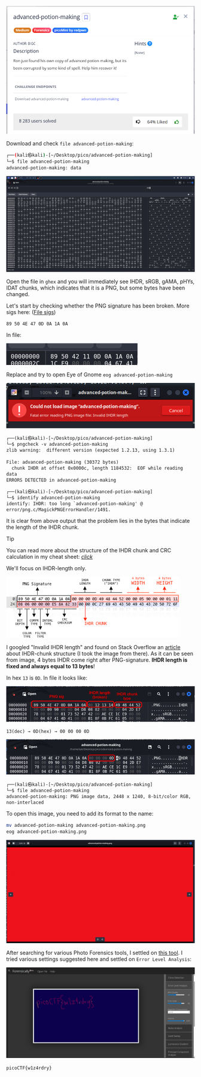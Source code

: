 ![Task desc](../assets/images/advanced-potion-making_image_1.png)


Download and check `file advanced-potion-making`:


```bash
┌──(kali㉿kali)-[~/Desktop/pico/advanced-potion-making]
└─$ file advanced-potion-making 
advanced-potion-making: data
```

![image_2](../assets/images/advanced-potion-making_image_2.png)


Open the file in `ghex` and you will immediately see IHDR, sRGB, gAMA, pHYs, IDAT chunks, which indicates that it is a PNG, but some bytes have been changed.

Let's start by checking whether the PNG signature has been broken. More sigs here: ([File sigs](https://en.wikipedia.org/wiki/List_of_file_signatures))

```
89 50 4E 47 0D 0A 1A 0A
```

In file:  

![image_3](../assets/images/advanced-potion-making_image_3.png)


Replace and try to open Eye of Gnome `eog advanced-potion-making` 


![image_4](../assets/images/advanced-potion-making_image_4.png)


```
┌──(kali㉿kali)-[~/Desktop/pico/advanced-potion-making]
└─$ pngcheck -v advanced-potion-making
zlib warning:  different version (expected 1.2.13, using 1.3.1)

File: advanced-potion-making (30372 bytes)
  chunk IHDR at offset 0x0000c, length 1184532:  EOF while reading data
ERRORS DETECTED in advanced-potion-making
```


```
┌──(kali㉿kali)-[~/Desktop/pico/advanced-potion-making]
└─$ identify advanced-potion-making
identify: IHDR: too long `advanced-potion-making' @ error/png.c/MagickPNGErrorHandler/1491.
```


It is clear from above output that the problem lies in the bytes that indicate the length of the IHDR chunk. 

> [!TIP]
> You can read more about the structure of the IHDR chunk and CRC calculation in my cheat sheet: [*click*](../../notes/IHDR-chunk%20structure%20and%20CRC%20calculate.md)

We'll focus on IHDR-length only.  


![image_5](../assets/images/advanced-potion-making_image_5.png)


I googled "Invalid IHDR length" and found on Stack Overflow an [article](https://stackoverflow.com/questions/54845745/not-able-to-read-ihdr-chunk-of-a-png-file) about IHDR-chunk structure (I took the image from there).
As it can be seen from image, 4 bytes IHDR come right after PNG-signature. **IHDR length is fixed and always equal to 13 bytes**! 


In hex `13` is `0D`. In file it looks like:  

![image_6](../assets/images/advanced-potion-making_image_6.png)


```
13(dec) → 0D(hex) → 00 00 00 0D
```

![image_7](../assets/images/advanced-potion-making_image_7.png)


```
┌──(kali㉿kali)-[~/Desktop/pico/advanced-potion-making]
└─$ file advanced-potion-making 
advanced-potion-making: PNG image data, 2448 x 1240, 8-bit/color RGB, non-interlaced
```


To open this image, you need to add its format to the name:


```bash
mv advanced-potion-making advanced-potion-making.png
eog advanced-potion-making.png
```



![image_8](../assets/images/advanced-potion-making_image_8.png)


After searching for various Photo Forensics tools, I settled on [this tool](https://29a.ch/photo-forensics/#error-level-analysis). I tried various settings suggested here and settled on `Error Level Analysis`:  

![image_9](../assets/images/advanced-potion-making_image_9.png)

`picoCTF{w1z4rdry}`
